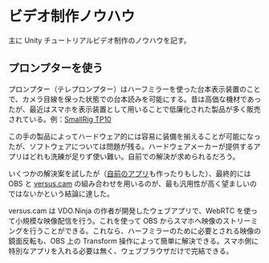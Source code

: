 # ビデオ制作ノウハウ

主に Unity チュートリアルビデオ制作のノウハウを記す。

## プロンプターを使う

プロンプター（テレプロンプター）はハーフミラーを使った台本表示装置のことで、カメラ目線を保った状態での台本読みを可能にする。昔は高価な機材であったが、最近はスマホを表示装置として用いることで低廉化された製品が多く販売されている。例：[SmallRig TP10](https://www.smallrig.com/smallrig-x-desview-portable-tablet-smartphone-dslr-teleprompter-tp10-3374.html)

この手の製品によってハードウェア的には容易に装備を揃えることが可能になったが、ソフトウェアについては問題が残る。ハードウェアメーカーが提供するアプリはどれも洗練が足りず使い難い。自前での解決が求められるだろう。

いくつかの解決案を試したが（[自前のアプリ](https://github.com/keijiro/Nsmp)も作ったりもした）、最終的には OBS と [versus.cam](https://versus.cam) の組み合わせを用いるのが、最も汎用性が高く望ましいのではないかという結論に達した。

versus.cam は VDO.Ninja の作者が開発したウェブアプリで、WebRTC を使って小規模な映像配信を行う。これを使って OBS からスマホへ映像のストリーミングを行うことができる。これなら、ハーフミラーのために必要とされる映像の鏡面反転も、OBS 上の Transform 操作によって簡単に解決できる。スマホ側に特別なアプリを入れる必要は無く、ウェブブラウザだけで完結できる。
